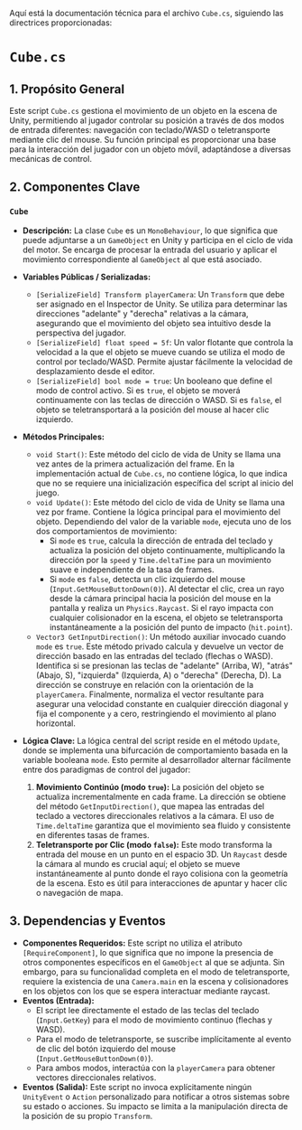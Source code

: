 Aquí está la documentación técnica para el archivo `Cube.cs`, siguiendo las directrices proporcionadas:

# `Cube.cs`

## 1. Propósito General
Este script `Cube.cs` gestiona el movimiento de un objeto en la escena de Unity, permitiendo al jugador controlar su posición a través de dos modos de entrada diferentes: navegación con teclado/WASD o teletransporte mediante clic del mouse. Su función principal es proporcionar una base para la interacción del jugador con un objeto móvil, adaptándose a diversas mecánicas de control.

## 2. Componentes Clave

### `Cube`
- **Descripción:** La clase `Cube` es un `MonoBehaviour`, lo que significa que puede adjuntarse a un `GameObject` en Unity y participa en el ciclo de vida del motor. Se encarga de procesar la entrada del usuario y aplicar el movimiento correspondiente al `GameObject` al que está asociado.

- **Variables Públicas / Serializadas:**
    - `[SerializeField] Transform playerCamera`: Un `Transform` que debe ser asignado en el Inspector de Unity. Se utiliza para determinar las direcciones "adelante" y "derecha" relativas a la cámara, asegurando que el movimiento del objeto sea intuitivo desde la perspectiva del jugador.
    - `[SerializeField] float speed = 5f`: Un valor flotante que controla la velocidad a la que el objeto se mueve cuando se utiliza el modo de control por teclado/WASD. Permite ajustar fácilmente la velocidad de desplazamiento desde el editor.
    - `[SerializeField] bool mode = true`: Un booleano que define el modo de control activo. Si es `true`, el objeto se moverá continuamente con las teclas de dirección o WASD. Si es `false`, el objeto se teletransportará a la posición del mouse al hacer clic izquierdo.

- **Métodos Principales:**
    - `void Start()`: Este método del ciclo de vida de Unity se llama una vez antes de la primera actualización del frame. En la implementación actual de `Cube.cs`, no contiene lógica, lo que indica que no se requiere una inicialización específica del script al inicio del juego.
    - `void Update()`: Este método del ciclo de vida de Unity se llama una vez por frame. Contiene la lógica principal para el movimiento del objeto. Dependiendo del valor de la variable `mode`, ejecuta uno de los dos comportamientos de movimiento:
        - Si `mode` es `true`, calcula la dirección de entrada del teclado y actualiza la posición del objeto continuamente, multiplicando la dirección por la `speed` y `Time.deltaTime` para un movimiento suave e independiente de la tasa de frames.
        - Si `mode` es `false`, detecta un clic izquierdo del mouse (`Input.GetMouseButtonDown(0)`). Al detectar el clic, crea un rayo desde la cámara principal hacia la posición del mouse en la pantalla y realiza un `Physics.Raycast`. Si el rayo impacta con cualquier colisionador en la escena, el objeto se teletransporta instantáneamente a la posición del punto de impacto (`hit.point`).
    - `Vector3 GetInputDirection()`: Un método auxiliar invocado cuando `mode` es `true`. Este método privado calcula y devuelve un vector de dirección basado en las entradas del teclado (flechas o WASD). Identifica si se presionan las teclas de "adelante" (Arriba, W), "atrás" (Abajo, S), "izquierda" (Izquierda, A) o "derecha" (Derecha, D). La dirección se construye en relación con la orientación de la `playerCamera`. Finalmente, normaliza el vector resultante para asegurar una velocidad constante en cualquier dirección diagonal y fija el componente `y` a cero, restringiendo el movimiento al plano horizontal.

- **Lógica Clave:**
    La lógica central del script reside en el método `Update`, donde se implementa una bifurcación de comportamiento basada en la variable booleana `mode`. Esto permite al desarrollador alternar fácilmente entre dos paradigmas de control del jugador:
    1.  **Movimiento Continúo (modo `true`):** La posición del objeto se actualiza incrementalmente en cada frame. La dirección se obtiene del método `GetInputDirection()`, que mapea las entradas del teclado a vectores direccionales relativos a la cámara. El uso de `Time.deltaTime` garantiza que el movimiento sea fluido y consistente en diferentes tasas de frames.
    2.  **Teletransporte por Clic (modo `false`):** Este modo transforma la entrada del mouse en un punto en el espacio 3D. Un `Raycast` desde la cámara al mundo es crucial aquí; el objeto se mueve instantáneamente al punto donde el rayo colisiona con la geometría de la escena. Esto es útil para interacciones de apuntar y hacer clic o navegación de mapa.

## 3. Dependencias y Eventos
- **Componentes Requeridos:** Este script no utiliza el atributo `[RequireComponent]`, lo que significa que no impone la presencia de otros componentes específicos en el `GameObject` al que se adjunta. Sin embargo, para su funcionalidad completa en el modo de teletransporte, requiere la existencia de una `Camera.main` en la escena y colisionadores en los objetos con los que se espera interactuar mediante raycast.
- **Eventos (Entrada):**
    - El script lee directamente el estado de las teclas del teclado (`Input.GetKey`) para el modo de movimiento continuo (flechas y WASD).
    - Para el modo de teletransporte, se suscribe implícitamente al evento de clic del botón izquierdo del mouse (`Input.GetMouseButtonDown(0)`).
    - Para ambos modos, interactúa con la `playerCamera` para obtener vectores direccionales relativos.
- **Eventos (Salida):** Este script no invoca explícitamente ningún `UnityEvent` o `Action` personalizado para notificar a otros sistemas sobre su estado o acciones. Su impacto se limita a la manipulación directa de la posición de su propio `Transform`.